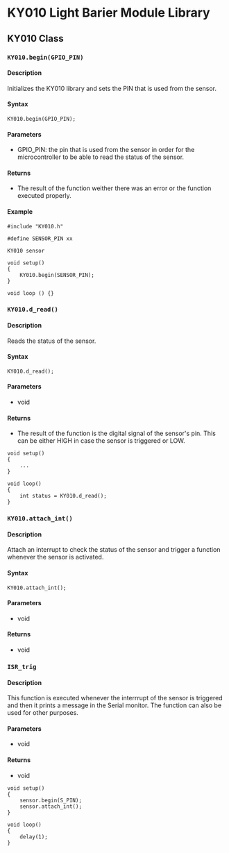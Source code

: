 # KY010 Light Barier Module Library

## KY010 Class

### `KY010.begin(GPIO_PIN)`

#### Description

Initializes the KY010 library and sets the PIN that is used from the sensor.

#### Syntax

```
KY010.begin(GPIO_PIN);
```

#### Parameters
- GPIO_PIN: the pin that is used from the sensor in order for the microcontroller to be able to read the status of the sensor.

#### Returns
- The result of the function weither there was an error or the function executed properly. 

#### Example

```
#include "KY010.h"

#define SENSOR_PIN xx

KY010 sensor  

void setup()
{
    KY010.begin(SENSOR_PIN);
}

void loop () {}
```

### `KY010.d_read()`

#### Description

Reads the status of the sensor. 

#### Syntax

```
KY010.d_read();
```

#### Parameters
- void

#### Returns
- The result of the function is the digital signal of the sensor's pin. This can be either HIGH in case the sensor is triggered or LOW.  

```
void setup() 
{
    ...
}

void loop()
{
    int status = KY010.d_read();
}
```

### `KY010.attach_int()`

#### Description

Attach an interrupt to check the status of the sensor and trigger a function whenever the sensor is activated. 

#### Syntax

```
KY010.attach_int();
```

#### Parameters
- void

#### Returns
- void  

### `ISR_trig`

#### Description

This function is executed whenever the interrrupt of the sensor is triggered and then it prints a message in the Serial monitor. 
The function can also be used for other purposes. 

#### Parameters
- void

#### Returns
- void 

```
void setup() 
{
    sensor.begin(S_PIN);
    sensor.attach_int();
}

void loop()
{
    delay(1); 
}
```